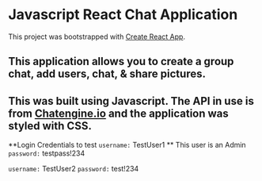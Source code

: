 # Javascript React Chat Application

This project was bootstrapped with [Create React App](https://github.com/facebook/create-react-app).


## This application allows you to create a group chat, add users, chat, & share pictures. 

## This was built using Javascript. The API in use is from [Chatengine.io](chatengine.io) and the application was styled with CSS. 

**Login Credentials to test
`username:` TestUser1 ** This user is an Admin
`password:` testpass!234

`username:` TestUser2
`password:` test!234



